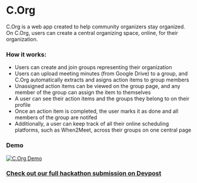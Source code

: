 # C.Org

C.Org is a web app created to help community organizers stay organized. On C.Org, users can create a central organizing space, online, for their organization. 


### How it works:
- Users can create and join groups representing their organization
- Users can upload meeting minutes (from Google Drive) to a group, and C.Org automatically extracts and asigns action items to group members
- Unassigned action items can be viewed on the group page, and any member of the group can assign the item to themselves
- A user can see their action items and the groups they belong to on their profile
- Once an action item is completed, the user marks it as done and all members of the group are notifed 
- Additionally, a user can keep track of all their online scheduling platforms, such as When2Meet, across their groups on one central page

### Demo
[![C.Org Demo](http://img.youtube.com/vi/gaTuJicySAM/0.jpg)](http://www.youtube.com/watch?v=gaTuJicySAM "C.Org Demo")

### [Check out our full hackathon submission on Devpost](https://devpost.com/software/c-org-42w7c3)
